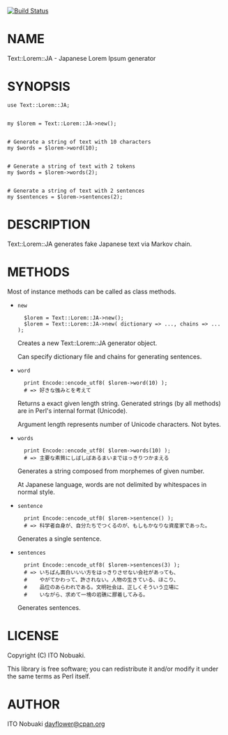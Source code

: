 [![Build Status](https://travis-ci.org/dayflower/p5-Text-Lorem-JA.png?branch=master)](https://travis-ci.org/dayflower/p5-Text-Lorem-JA)
# NAME

Text::Lorem::JA - Japanese Lorem Ipsum generator

# SYNOPSIS

    use Text::Lorem::JA;
    

    my $lorem = Text::Lorem::JA->new();
    

    # Generate a string of text with 10 characters
    my $words = $lorem->word(10);
    

    # Generate a string of text with 2 tokens
    my $words = $lorem->words(2);
    

    # Generate a string of text with 2 sentences
    my $sentences = $lorem->sentences(2);

# DESCRIPTION

Text::Lorem::JA generates fake Japanese text via Markov chain.

# METHODS

Most of instance methods can be called as class methods.

- `new`

        $lorem = Text::Lorem::JA->new();
        $lorem = Text::Lorem::JA->new( dictionary => ..., chains => ... );

    Creates a new Text::Lorem::JA generator object.

    Can specify dictionary file and chains for generating sentences.

- `word`

        print Encode::encode_utf8( $lorem->word(10) );
        # => 好きな強みとを考えて

    Returns a exact given length string.
    Generated strings (by all methods) are in Perl's internal format (Unicode).

    Argument length represents number of Unicode characters.  Not bytes.

- `words`

        print Encode::encode_utf8( $lorem->words(10) );
        # => 主要な素質にしばしばあるまいまではっきりつかまえる

    Generates a string composed from morphemes of given number.

    At Japanese language, words are not delimited by whitespaces in normal style.

- `sentence`

        print Encode::encode_utf8( $lorem->sentence() );
        # => 科学者自身が、自分たちでつくるのが、もしもかなりな資産家であった。

    Generates a single sentence.

- `sentences`

        print Encode::encode_utf8( $lorem->sentences(3) );
        # => いちばん面白いいい方をはっきりさせない会社があっても、
        #    やがてかわって、許されない。人物の生きている、ほこり、
        #    品位のあらわれである。文明社会は、正しくそういう立場に
        #    いながら、求めて一塊の岩礁に膠着してみる。

    Generates sentences.

# LICENSE

Copyright (C) ITO Nobuaki.

This library is free software; you can redistribute it and/or modify
it under the same terms as Perl itself.

# AUTHOR

ITO Nobuaki <dayflower@cpan.org>
